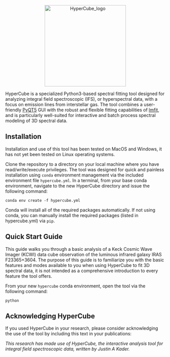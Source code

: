 <p align="center">
  <img width="256" alt="HyperCube_logo" src="https://github.com/user-attachments/assets/7417ad66-b371-4065-84d8-e8392ddea246" />
</p>


HyperCube is a specialized Python3-based spectral fitting tool designed for analyzing integral field spectroscopic (IFS), or hyperspectral data, with a focus on emission lines from interstellar gas. The tool combines a user-friendly [PyQT5](https://github.com/PyQt5) GUI with the robust and flexible fitting capabilities of [lmfit](https://github.com/lmfit/lmfit-py), and is particularly well-suited for interactive and batch process spectral modeling of 3D spectral data.


## Installation
Installation and use of this tool has been tested on MacOS and Windows, it has not yet been tested on Linux operating systems. 

Clone the repository to a directory on your local machine where you have read/write/execute privileges. The tool was designed for quick and painless installation using `conda` environment management via the included environment file `hypercube.yml`. In a terminal, from your base conda environment, navigate to the new HyperCube directory and issue the following command:

```
conda env create -f hypercube.yml
```

Conda will install all of the required packages automatically. If not using conda, you can manually install the required packages (listed in hypercube.yml) via `pip`.

## Quick Start Guide
This guide walks you through a basic analysis of a Keck Cosmic Wave Imager (KCWI) data cube observation of the luminous infrared galaxy IRAS F23365+3604. The purpose of this guide is to familiarize you with the basic features and modes available to you when using HyperCube to fit 3D spectral data, it is not intended as a comprehensive introduction to every feature the tool offers.

From your new `hypercube` conda environment, open the tool via the following command:

```
python
```

## Acknowledging HyperCube
If you used HyperCube in your research, please consider acknowledging the use of the tool by including this text in your publications:

_This research has made use of HyperCube, the interactive analysis tool for integral field spectroscopic data, written by Justin A Kader._
